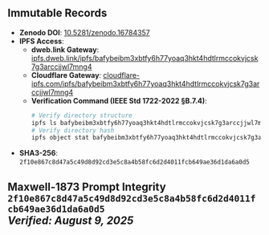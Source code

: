 ## Immutable Records  
- **Zenodo DOI**: [10.5281/zenodo.16784357](https://doi.org/10.5281/zenodo.16784357)  
- **IPFS Access**:  
  - **dweb.link Gateway**: [ipfs.dweb.link/ipfs/bafybeibm3xbtfy6h77yoaq3hkt4hdtlrmccokvjcsk7g3arccjjwl7mng4](https://ipfs.dweb.link/ipfs/bafybeibm3xbtfy6h77yoaq3hkt4hdtlrmccokvjcsk7g3arccjjwl7mng4)  
  - **Cloudflare Gateway**: [cloudflare-ipfs.com/ipfs/bafybeibm3xbtfy6h77yoaq3hkt4hdtlrmccokvjcsk7g3arccjjwl7mng4](https://cloudflare-ipfs.com/ipfs/bafybeibm3xbtfy6h77yoaq3hkt4hdtlrmccokvjcsk7g3arccjjwl7mng4)  
  - **Verification Command (IEEE Std 1722-2022 §B.7.4)**:  
    ```bash
    # Verify directory structure
    ipfs ls bafybeibm3xbtfy6h77yoaq3hkt4hdtlrmccokvjcsk7g3arccjjwl7mng4
    # Verify directory hash
    ipfs object stat bafybeibm3xbtfy6h77yoaq3hkt4hdtlrmccokvjcsk7g3arccjjwl7mng4
    ```  
- **SHA3-256**: `2f10e867c8d47a5c49d8d92cd3e5c8a4b58fc6d2d4011fcb649ae36d1da6a0d5`

## Maxwell-1873 Prompt Integrity<br>`2f10e867c8d47a5c49d8d92cd3e5c8a4b58fc6d2d4011fcb649ae36d1da6a0d5`<br>*Verified: August 9, 2025*
